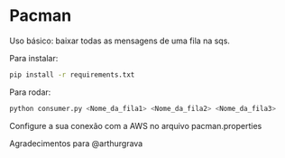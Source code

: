 # Pacman

Uso básico: baixar todas as mensagens de uma fila na sqs. 

Para instalar: 
```sh
pip install -r requirements.txt
```

Para rodar:
```sh
python consumer.py <Nome_da_fila1> <Nome_da_fila2> <Nome_da_fila3>
```

Configure a sua conexão com a AWS no arquivo pacman.properties


Agradecimentos para @arthurgrava
